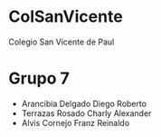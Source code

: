 # ColSanVicente
Colegio San Vicente de Paul
# Grupo 7
- Arancibia Delgado Diego Roberto
- Terrazas Rosado Charly Alexander
- Alvis Cornejo Franz Reinaldo
